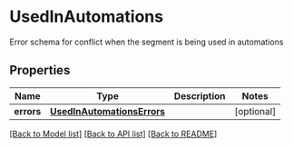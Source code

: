 # UsedInAutomations

Error schema for conflict when the segment is being used in automations
## Properties
Name | Type | Description | Notes
------------ | ------------- | ------------- | -------------
**errors** | [**UsedInAutomationsErrors**](UsedInAutomationsErrors.md) |  | [optional] 

[[Back to Model list]](../README.md#documentation-for-models) [[Back to API list]](../README.md#documentation-for-api-endpoints) [[Back to README]](../README.md)



